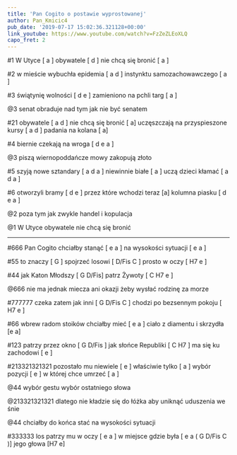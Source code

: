```yaml
---
title: 'Pan Cogito o postawie wyprostowanej'
author: Pan_Kmicic4
pub_date: '2019-07-17 15:02:36.321128+00:00'
link_youtube: https://www.youtube.com/watch?v=FzZeZLEoXLQ
capo_fret: 2
---
```


#1
W Utyce [ a ]
obywatele [ d ]
nie chcą się bronić [ a ]

#2
w mieście wybuchła epidemia [ a d ]
instynktu samozachowawczego [ a ]

#3
świątynię wolności [ d e ]
zamieniono na pchli targ [ a ]

@3
senat obraduje nad tym
jak nie być senatem

#21
obywatele [ a d ]
nie chcą się bronić [ a]
uczęszczają na przyspieszone kursy [ a d ]
padania na kolana [ a]

#4
biernie czekają na wroga [ d e a ]

@3
piszą wiernopoddańcze mowy
zakopują złoto

#5
szyją nowe sztandary [ a d a ]
niewinnie białe [ a ]
uczą dzieci kłamać [ a d a ]

#6 
otworzyli bramy [ d e ]
przez które wchodzi teraz [a]
kolumna piasku [ d e a ]

@2
poza tym jak zwykle
handel i kopulacja 

@1
W Utyce 
obywatele 
nie chcą się bronić 

***

#666
Pan Cogito chciałby stanąć [ e a ]
na wysokości sytuacji [ e a ]

#55
to znaczy [ G ]
spojrzeć losowi [ D/Fis C ]
prosto w oczy [ H7 e ]

#44
jak Katon Młodszy [ G D/Fis]
patrz Żywoty [ C H7 e ]

@666
nie ma jednak miecza ani okazji
żeby wysłać rodzinę za morze

#777777
czeka zatem jak inni [ G D/Fis C ]
chodzi po bezsennym pokoju [ H7 e ]

#66
wbrew radom stoików chciałby mieć [ e a ]
ciało z diamentu i skrzydła [e a]

#123
patrzy przez okno [ G D/Fis ]
jak słońce Republiki [ C H7 ]
ma się ku zachodowi [ e ]

#213321321321
pozostało mu niewiele [ e ]
właściwie tylko [ a ]
wybór pozycji [ e ]
w której chce umrzeć [ a ]

@44
wybór gestu
wybór ostatniego słowa

@213321321321
dlatego nie kładzie się 
do łóżka 
aby uniknąć
uduszenia we śnie

@44
chciałby do końca
stać na wysokości sytuacji

#333333
los patrzy mu w oczy [ e a ]
w miejsce gdzie była [ e a ( G D/Fis C  )]
jego głowa [H7 e]